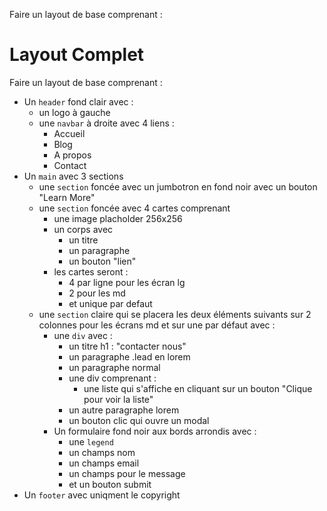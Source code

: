 Faire un layout de base comprenant :


# Layout Complet

Faire un layout de base comprenant :
- Un `header` fond clair avec :
    - un logo à gauche
    - une `navbar` à droite avec 4 liens :
        - Accueil
        - Blog
        - A propos
        - Contact
- Un `main` avec 3 sections
    - une `section` foncée avec un jumbotron en fond noir avec un bouton "Learn More"
    - une `section` foncée avec 4 cartes comprenant
        - une image placholder  256x256
        - un corps avec 
            - un titre
            - un paragraphe
            - un bouton "lien"
        - les cartes seront :
            - 4 par ligne pour les écran lg
            - 2 pour les md
            - et unique par defaut
    - une `section` claire qui se placera les deux éléments suivants sur 2 colonnes pour les écrans md et sur une par défaut avec :
        - une `div` avec :
            - un titre h1 : "contacter nous"
            - un paragraphe .lead en lorem
            - un paragraphe normal
            - une div comprenant :
                - une liste qui s'affiche en cliquant sur un bouton "Clique pour voir la liste"
            - un autre paragraphe lorem
            - un bouton clic qui ouvre un modal
        - Un formulaire fond noir aux bords arrondis avec :
            - une `legend` 
            - un champs nom
            - un champs email
            - un champs pour le message
            - et un bouton submit
- Un `footer` avec uniqment le copyright

